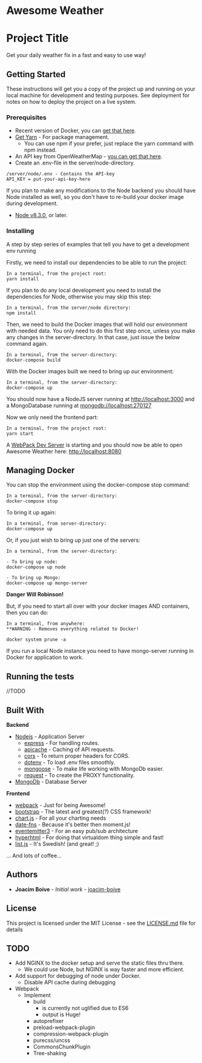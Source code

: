 # Awesome Weather

# Project Title

Get your daily weather fix in a fast and easy to use way!


## Getting Started

These instructions will get you a copy of the project up and running on your local machine for development and testing purposes. See deployment for notes on how to deploy the project on a live system.


### Prerequisites

* Recent version of Docker, you can [get that here](https://www.docker.com/get-docker). 
* [Get Yarn](https://yarnpkg.com/en/docs/install) - For package management.
  * You can use npm if your prefer, just replace the yarn command with npm instead.
* An API key from OpenWeatherMap - [you can get that here](http://openweathermap.org/appid).
* Create an .env-file in the server/node-directory.

```
/server/node/.env - Contains the API-key
API_KEY = put-your-api-key-here
```

If you plan to make any modifications to the Node backend you should have Node installed as well,
so you don't have to re-build your docker image during development.
* [Node v8.3.0](https://nodejs.org/en/download/current/), or later.


### Installing

A step by step series of examples that tell you have to get a development env running

Firstly, we need to install our dependencies to be able to run the project:
```
In a terminal, from the project root:
yarn install

```

If you plan to do any local development you need to install the dependencies for Node,
otherwise you may skip this step:

```
In a terminal, from the server/node directory:
npm install

```

Then, we need to build the Docker images that will hold our environment with needed data.
You only need to do this first step once, unless you make any changes in the server-directory.
In that case, just issue the below command again.

```
In a terminal, from the server-directory:
docker-compose build

```

With the Docker images built we need to bring up our environment:

```
In a terminal, from the server-directory:
docker-compose up
```

You should now have a NodeJS server running at [http://localhost:3000](http://localhost:3000)
and a MongoDatabase running at [mongodb://localhost:270127](mongodb://localhost:270127)


Now we only need the frontend part:
```
In a terminal, from the project root:
yarn start

```


A [WebPack Dev Server](https://webpack.js.org/configuration/dev-server/#src/components/Sidebar/Sidebar.jsx) is starting and you should now be able to open Awesome Weather here: [http://localhost:8080](http://localhost:8080)

## Managing Docker

You can stop the environment using the docker-compose stop command:
```
In a terminal, from the server-directory:
docker-compose stop
```

To bring it up again:
```
In a terminal, from server-directory:
docker-compose up
```

Or, if you just wish to bring up just one of the servers:
```
In a terminal, from the server-directory:
 
- To bring up node:
docker-compose up node
 
- To bring up Mongo:
docker-compose up mongo-server
```

**Danger Will Robinson!**

But, if you need to start all over with your docker images AND containers, then you can do:
```
In a terminal, from anywhere:
**WARNING - Removes everything related to Docker!
 
docker system prune -a
```

If you run a local Node instance you need to have mongo-server running in Docker for application to work.

## Running the tests

//TODO


## Built With

**Backend**
* [Nodejs](https://nodejs.org/en/) - Application Server
  * [express](https://www.npmjs.com/package/express) - For handling routes.
  * [apicache](https://www.npmjs.com/package/apicache) - Caching of API requests.
  * [cors](https://www.npmjs.com/package/cors) - To return proper headers for CORS.
  * [dotenv](https://www.npmjs.com/package/dotenv) - To load .env files smoothly.
  * [mongoose](https://www.npmjs.com/package/mongoose) - To make life working with MongoDb easier.
  * [request](https://www.npmjs.com/package/request) - To create the PROXY functionality.
* [MongoDb](https://www.mongodb.com/) - Database Server

**Frontend**
* [webpack](https://www.npmjs.com/package/webpack) - Just for being Awesome!
* [bootstrap](https://getbootstrap.com/) - The latest and greatest(?) CSS framework!
* [chart.js](https://www.npmjs.com/package/chart.js) - For all your charting needs
* [date-fns](https://www.npmjs.com/package/date-fns) - Because it's better then moment.js!
* [eventemitter3](https://www.npmjs.com/package/eventemitter3) - For an easy pub/sub architecture
* [hyperhtml](https://www.npmjs.com/package/hyperhtml) - For doing that virtualdom thing simple and fast!
* [list.js](https://www.npmjs.com/package/list.js) - It's Swedish! (and great! ;)
    
... And lots of coffee...

## Authors

* **Joacim Boive** - *Initial work* - [joacim-boive](https://github.com/joacim-boive)


## License

This project is licensed under the MIT License - see the [LICENSE.md](LICENSE.md) file for details

## TODO

* Add NGINX to the docker setup and serve the static files thru there.
  * We could use Node, but NGINX is way faster and more efficient.
* Add support for debugging of node under Docker.
  * Disable API cache during debugging
* Webpack
  * Implement
    * build
      * is currently not uglified due to ES6
      * output is Huge!
    * autoprefixer
    * preload-webpack-plugin
    * compression-webpack-plugin
    * purecss/uncss
    * CommonsChunkPlugin
    * Tree-shaking
